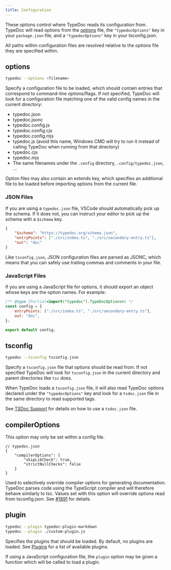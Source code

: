 ```yaml
---
title: Configuration
---
```


These options control where TypeDoc reads its configuration from. TypeDoc will read options
from the [options](#options) file, the `"typedocOptions"` key in your `package.json` file,
and a `"typedocOptions"` key in your tsconfig.json.

All paths within configuration files are resolved relative to the options file they
are specified within.

## options

```bash
typedoc --options <filename>
```

Specify a configuration file to be loaded, which should contain entries that correspond
to command-line options/flags. If not specified, TypeDoc will look for a configuration
file matching one of the valid config names in the current directory:

- typedoc.json
- typedoc.jsonc
- typedoc.config.js
- typedoc.config.cjs
- typedoc.config.mjs
- typedoc.js (avoid this name, Windows CMD will try to run it instead of calling TypeDoc when running from that directory)
- typedoc.cjs
- typedoc.mjs
- The same filenames under the `.config` directory, `.config/typedoc.json`, ...

Option files may also contain an extends key, which specifies an additional file
to be loaded before importing options from the current file.

### JSON Files

If you are using a `typedoc.json` file, VSCode should automatically pick up the schema.
If it does not, you can instruct your editor to pick up the schema with a `$schema` key.

```json
{
    "$schema": "https://typedoc.org/schema.json",
    "entryPoints": ["./src/index.ts", "./src/secondary-entry.ts"],
    "out": "doc"
}
```

Like `tsconfig.json`, JSON configuration files are parsed as JSONC, which means that you
can safely use trailing commas and comments in your file.

### JavaScript Files

If you are using a JavaScript file for options, it should export an object whose keys
are the option names. For example:

```js
/** @type {Partial<import("typedoc").TypeDocOptions>} */
const config = {
    entryPoints: ["./src/index.ts", "./src/secondary-entry.ts"],
    out: "doc",
};

export default config;
```

## tsconfig

```bash
typedoc --tsconfig tsconfig.json
```

Specify a `tsconfig.json` file that options should be read from. If not specified TypeDoc
will look for `tsconfig.json` in the current directory and parent directories like `tsc` does.

When TypeDoc loads a `tsconfig.json` file, it will also read TypeDoc options declared under
the `"typedocOptions"` key and look for a `tsdoc.json` file in the same directory to read
supported tags.

See [TSDoc Support](../doc-comments/tsdoc-support.md) for details on how to use a `tsdoc.json` file.

## compilerOptions

This option may only be set within a config file.

```jsonc
// typedoc.json
{
    "compilerOptions": {
        "skipLibCheck": true,
        "strictNullChecks": false
    }
}
```

Used to selectively override compiler options for generating documentation.
TypeDoc parses code using the TypeScript compiler and will therefore behave
similarly to tsc. Values set with this option will override options read from
tsconfig.json. See [#1891](https://github.com/TypeStrong/typedoc/pull/1891) for details.

## plugin

```bash
typedoc --plugin typedoc-plugin-markdown
typedoc --plugin ./custom-plugin.js
```

Specifies the plugins that should be loaded. By default, no plugins are loaded.
See [Plugins](../plugins.md) for a list of available plugins.

If using a JavaScript configuration file, the `plugin` option may be given
a function which will be called to load a plugin.
